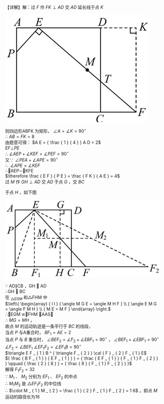 【详解】解：过 $F$ 作 $F K \perp A D$ 交 $A D$ 延长线于点 $K$

![](<../../qs_image_DB/专题2-4_瓜豆轨最值模型：为什么我们喜欢手拉手（直线与曲线）（解析版）_/f9e2e5be4b3c13901763e9fe38fd973cbe69055487c2e01a2163ee6d515b2546.jpg>)

则四边形ABFK 为矩形， $\angle A = \angle K = 9 0 ^ { \circ }$   
∴ $A B = F K = 8$   
由题意可得： $A E = { \frac { 1 } { 4 } } A D = 2$   
$E F \bot P E$   
∴ $\angle A E P + \angle K E F = \angle P E F = 9 0 ^ { \circ }$   
又∵ $\angle P E A + \angle A P E = 9 0 ^ { \circ }$   
∴ $. \angle A P E = \angle K E F$   
∴AEP∽KFE   
$\therefore \frac { E F } { P E } = \frac { F K } { A E } = 4$   
过 $M$ 作 $G H \perp A D$ 交 $A D$ 于点 $G$ ，交 $B C$

于点 $H$ ，如下图

![](<../../qs_image_DB/专题2-4_瓜豆轨最值模型：为什么我们喜欢手拉手（直线与曲线）（解析版）_/f01ca2b556f0da0ad9f7eb63b1802ce38e09042249dfb42bcd596636af990ca9.jpg>)

∵ AD∥CB ，GH  AD  
∴GH  BC  
在 $_ { \triangle E G M }$ 和△FHM 中  
$\left\{ \begin{array} { l l } { \angle M G E = \angle M H F } \\ { \angle E M G = \angle F M H } \\ { M E = M F } \end{array} \right.$   
∴EGM ≌FHM AAS  
∴ $M G = M H$ ，  
故点 $M$ 的运动轨迹是一条平行于 $B C$ 的线段，  
当点 $P$ 与A重合时， $B F _ { 1 } = A E = 2$   
当点 $P$ 与 $B$ 重合时， $\angle B E F _ { 2 } = \angle F _ { 2 } + \angle E B F _ { 1 } = 9 0 ^ { \circ }$ ， $\angle B E F _ { 1 } + \angle E B F _ { 1 } = 9 0 ^ { \circ }$   
$\angle F _ { 2 } = \angle B E F _ { 1 }$ $\angle E F _ { 1 } F _ { 2 } = \angle E F _ { 1 } B = 9 0 ^ { \circ }$   
$\triangle E F _ { 1 } B ^ { \triangle F _ { 2 } } \cal { F } _ { 2 } F _ { 1 } E$   
${ \frac { B F _ { 1 } } { E F _ { 1 } } } = { \frac { E F _ { 1 } } { F _ { 1 } F _ { 2 } } } \qquad { \frac { 2 } { 8 } } = { \frac { 8 } { F _ { 1 } F _ { 2 } } }$   
解得 $F _ { 1 } F _ { 2 } = 3 2$   
∵ $M _ { 1 }$ 、 $M _ { 2 }$ 分别为 $E F _ { 1 }$ 、 $E F _ { 2 }$ 的中点  
∴ $M _ { 1 } M _ { 2 }$ 是 $\triangle E F _ { 1 } F _ { 2 }$ 的中位线  
∴ $\cdot M _ { 1 } M _ { 2 } = \frac { 1 } { 2 } F _ { 1 } F _ { 2 } = 1 6$ ，即点 $M$ 运动的路径长为16
